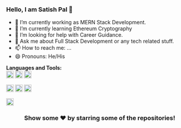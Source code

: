 ### Hello, I am Satish Pal 👋



- 🔭 I’m currently working as MERN Stack Development.
- 🌱 I’m currently learning Ethereum Cryptography
- 🤔 I’m looking for help with Career Guidance.
- 💬 Ask me about Full Stack Development or any tech related stuff.
- 📫 How to reach me: ...
- 😄 Pronouns: He/His

**Languages and Tools:**  
<code><img height="20" src="https://github.com/satty02/satty02/assets/85221760/231c8ebd-01ad-4e45-9057-6b74293c4247"></code>
<code><img height="20" src="https://github.com/satty02/satty02/assets/85221760/0785dc0b-c7d8-45cb-8fd7-a25495b3b6f6"></code>
<code><img height="20" src="https://github.com/satty02/satty02/assets/85221760/aaa83295-b81c-4b42-a379-adc718f8954c"></code>

<code><img height="20" src="https://github.com/satty02/satty02/assets/85221760/5970329e-d72e-47e2-b840-a660f835d8e4"></code>
<code><img height="20" src="https://github.com/satty02/satty02/assets/85221760/fa0c947f-b2c3-4953-a096-b422bfdc0fd2"></code>
<code><img height="20" src="https://github.com/satty02/satty02/assets/85221760/7c360209-4e35-47e9-8125-48ee089ab16f"></code>

<code><img height="20" src="![image](https://github.com/satty02/satty02/assets/85221760/0f8a2549-be24-46a3-8a1b-206cf170bd56)
"></code>    


<div align="center">

### Show some ❤️ by starring some of the repositories!

</div>
